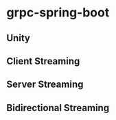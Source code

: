 # grpc-spring-boot


## Unity

## Client Streaming

## Server Streaming

## Bidirectional Streaming
